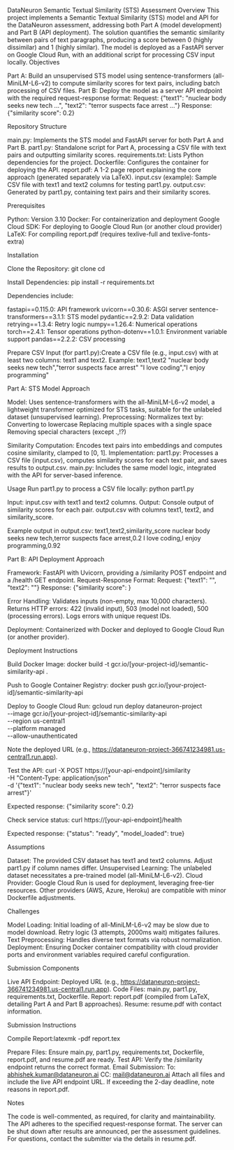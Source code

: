 DataNeuron Semantic Textual Similarity (STS) Assessment
Overview
This project implements a Semantic Textual Similarity (STS) model and API for the DataNeuron assessment, addressing both Part A (model development) and Part B (API deployment). The solution quantifies the semantic similarity between pairs of text paragraphs, producing a score between 0 (highly dissimilar) and 1 (highly similar). The model is deployed as a FastAPI server on Google Cloud Run, with an additional script for processing CSV input locally.
Objectives

Part A: Build an unsupervised STS model using sentence-transformers (all-MiniLM-L6-v2) to compute similarity scores for text pairs, including batch processing of CSV files.
Part B: Deploy the model as a server API endpoint with the required request-response format:
Request: {"text1": "nuclear body seeks new tech ...", "text2": "terror suspects face arrest ..."}
Response: {"similarity score": 0.2}



Repository Structure

main.py: Implements the STS model and FastAPI server for both Part A and Part B.
part1.py: Standalone script for Part A, processing a CSV file with text pairs and outputting similarity scores.
requirements.txt: Lists Python dependencies for the project.
Dockerfile: Configures the container for deploying the API.
report.pdf: A 1-2 page report explaining the core approach (generated separately via LaTeX).
input.csv (example): Sample CSV file with text1 and text2 columns for testing part1.py.
output.csv: Generated by part1.py, containing text pairs and their similarity scores.

Prerequisites

Python: Version 3.10
Docker: For containerization and deployment
Google Cloud SDK: For deploying to Google Cloud Run (or another cloud provider)
LaTeX: For compiling report.pdf (requires texlive-full and texlive-fonts-extra)

Installation

Clone the Repository:
git clone <repository-url>
cd <repository-directory>


Install Dependencies:
pip install -r requirements.txt

Dependencies include:

fastapi==0.115.0: API framework
uvicorn==0.30.6: ASGI server
sentence-transformers==3.1.1: STS model
pydantic==2.9.2: Data validation
retrying==1.3.4: Retry logic
numpy==1.26.4: Numerical operations
torch==2.4.1: Tensor operations
python-dotenv==1.0.1: Environment variable support
pandas==2.2.2: CSV processing


Prepare CSV Input (for part1.py):Create a CSV file (e.g., input.csv) with at least two columns: text1 and text2. Example:
text1,text2
"nuclear body seeks new tech","terror suspects face arrest"
"I love coding","I enjoy programming"



Part A: STS Model
Approach

Model: Uses sentence-transformers with the all-MiniLM-L6-v2 model, a lightweight transformer optimized for STS tasks, suitable for the unlabeled dataset (unsupervised learning).
Preprocessing: Normalizes text by:
Converting to lowercase
Replacing multiple spaces with a single space
Removing special characters (except .,!?)


Similarity Computation: Encodes text pairs into embeddings and computes cosine similarity, clamped to [0, 1].
Implementation: 
part1.py: Processes a CSV file (input.csv), computes similarity scores for each text pair, and saves results to output.csv.
main.py: Includes the same model logic, integrated with the API for server-based inference.



Usage
Run part1.py to process a CSV file locally:
python part1.py


Input: input.csv with text1 and text2 columns.
Output: 
Console output of similarity scores for each pair.
output.csv with columns text1, text2, and similarity_score.



Example output in output.csv:
text1,text2,similarity_score
nuclear body seeks new tech,terror suspects face arrest,0.2
I love coding,I enjoy programming,0.92

Part B: API Deployment
Approach

Framework: FastAPI with Uvicorn, providing a /similarity POST endpoint and a /health GET endpoint.
Request-Response Format:
Request: {"text1": "<text>", "text2": "<text>"}
Response: {"similarity score": <float>}


Error Handling:
Validates inputs (non-empty, max 10,000 characters).
Returns HTTP errors: 422 (invalid input), 503 (model not loaded), 500 (processing errors).
Logs errors with unique request IDs.


Deployment: Containerized with Docker and deployed to Google Cloud Run (or another provider).

Deployment Instructions

Build Docker Image:
docker build -t gcr.io/[your-project-id]/semantic-similarity-api .


Push to Google Container Registry:
docker push gcr.io/[your-project-id]/semantic-similarity-api


Deploy to Google Cloud Run:
gcloud run deploy dataneuron-project \
  --image gcr.io/[your-project-id]/semantic-similarity-api \
  --region us-central1 \
  --platform managed \
  --allow-unauthenticated

Note the deployed URL (e.g., https://dataneuron-project-366741234981.us-central1.run.app).

Test the API:
curl -X POST https://[your-api-endpoint]/similarity \
  -H "Content-Type: application/json" \
  -d '{"text1": "nuclear body seeks new tech", "text2": "terror suspects face arrest"}'

Expected response:
{"similarity score": 0.2}

Check service status:
curl https://[your-api-endpoint]/health

Expected response:
{"status": "ready", "model_loaded": true}



Assumptions

Dataset: The provided CSV dataset has text1 and text2 columns. Adjust part1.py if column names differ.
Unsupervised Learning: The unlabeled dataset necessitates a pre-trained model (all-MiniLM-L6-v2).
Cloud Provider: Google Cloud Run is used for deployment, leveraging free-tier resources. Other providers (AWS, Azure, Heroku) are compatible with minor Dockerfile adjustments.

Challenges

Model Loading: Initial loading of all-MiniLM-L6-v2 may be slow due to model download. Retry logic (3 attempts, 2000ms wait) mitigates failures.
Text Preprocessing: Handles diverse text formats via robust normalization.
Deployment: Ensuring Docker container compatibility with cloud provider ports and environment variables required careful configuration.

Submission Components

Live API Endpoint: Deployed URL (e.g., https://dataneuron-project-366741234981.us-central1.run.app).
Code Files: main.py, part1.py, requirements.txt, Dockerfile.
Report: report.pdf (compiled from LaTeX, detailing Part A and Part B approaches).
Resume: resume.pdf with contact information.

Submission Instructions

Compile Report:latexmk -pdf report.tex


Prepare Files: Ensure main.py, part1.py, requirements.txt, Dockerfile, report.pdf, and resume.pdf are ready.
Test API: Verify the /similarity endpoint returns the correct format.
Email Submission:
To: abhishek.kumar@dataneuron.ai
CC: mail@dataneuron.ai
Attach all files and include the live API endpoint URL.
If exceeding the 2-day deadline, note reasons in report.pdf.



Notes

The code is well-commented, as required, for clarity and maintainability.
The API adheres to the specified request-response format.
The server can be shut down after results are announced, per the assessment guidelines.
For questions, contact the submitter via the details in resume.pdf.


